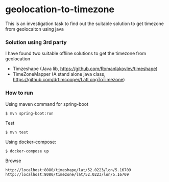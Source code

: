 # geolocation-to-timezone
This is an investigation task to find out the suitable solution to get timezone from geolocaiton using java

### Solution using 3rd party 
I have found two suitable offline solutions to get the timezone from geolocation 

* Timzeshape (Java lib, https://github.com/RomanIakovlev/timeshape)
* TimeZoneMapper (A stand alone java class, https://github.com/drtimcooper/LatLongToTimezone)

### How to run
Using maven command for spring-boot 
```
$ mvn spring-boot:run
```

Test
```
$ mvn test
```


Using docker-compose:
```angular2html
$ docker-compose up
```

Browse
```
http://localhost:8080/timeshape/lat/52.0223/lon/5.16709
http://localhost:8080/timezone/lat/52.0223/lon/5.16709
```




